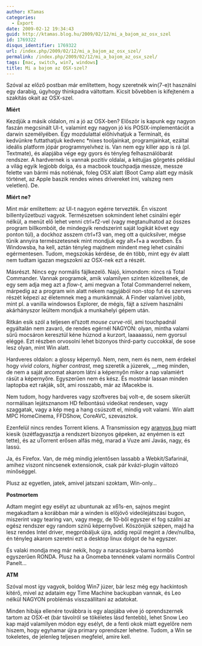 ```yaml
---
author: KTamas
categories:
  - Export
date: 2009-02-12 19:34:43
guid: http://ktamas.blog.hu/2009/02/12/mi_a_bajom_az_osx_szel
id: 1769322
disqus_identifier: 1769322
url: /index.php/2009/02/12/mi_a_bajom_az_osx_szel/
permalink: /index.php/2009/02/12/mi_a_bajom_az_osx_szel/
tags: [mac, switch, win7, windows]
title: Mi a bajom az OSX-szel?
---
```


Szóval az előző postban már említettem, hogy szeretnék win(7-e)t használni egy darabig, úgyhogy thinkpadra váltottam. Kicsit bővebben is kifejteném a szakítás okait az OSX-szel. 

**Miért** 

Kezdjük a másik oldalon, mi a jó az OSX-ben? Először is kapunk egy nagyon faszán megcsinált UI-t, valamint egy nagyon jó kis POSIX-implementációt a darwin személyében. Egy mozdulattal előhívhatjuk a Terminalt, és kedvünkre futtathatjuk kedvenc *nixes tooljainkat, programjainkat, ezáltal ideális platform jópár programnyelvhez is. Van nem egy killer app is rá (pl. Textmate), és alapjába vége egy gyors és tényleg felhasználóbarát rendszer. A hardvernek is vannak pozitív oldalai, a kétujjas görgetés például a világ egyik legjobb dolga, és a macbook touchpadja messze, messze felette van bármi más notiénak, foleg OSX alatt (Boot Camp alatt egy másik történet, az Apple baszik rendes wines drivereket írni, valszeg nem veletlen). De. 

**Miért ne?** 

Mint már említettem: az UI-t nagyon egérre tervezték. Én viszont billentyűzetbuzi vagyok. Természetsen sokmindent lehet csinálni egér nélkül, a menüt elő lehet venni ctrl+f2-vel (vagy megtanulhatod az összes program billkombóit, de mindegyik rendszerint saját logikát követ egy ponton túl), a dockhoz asszem ctrl+f3 van, meg ott a quicksilver, mégse tűnik annyira természetesnek mint mondjuk egy alt+f+a a wordben. És Windowsba, ha kell, aztán tényleg majdnem mindent meg lehet csinálni egérmentesen. Tudom, megszokás kérdése, de én több, mint egy év alatt nem tudtam igazan megszokni az OSX-nek ezt a részét. 

Másrészt. Nincs egy normális fájlkezelő. Najó, kimondom: nincs rá Total Commander. Vannak programok, amik valamilyen szinten közelítenek, de egy sem adja meg azt a _flow-t,_ ami megvan a Total Commanderrel nekem, márpedig az a program win alatt nekem nagyjából non-stop fut és szerves részét képezi az életemnek meg a munkámnak. A Finder valamivel jobb, mint pl. a vanilla windowsos Explorer, de mégis, fájt a szívem használni akárhányszor leültem mondjuk a munkahelyi gépem után. 

Ritkán esik szól a teljesen el&#8217;szott _mouse curve_-ról, ami touchpadnál egyáltalán nem zavaró, de rendes egérnél NAGYON: olyan, mintha valami sűrű mocsáron keresztül kéne húznod a kurzort, laaaaassú, nem gyorsul eléggé. Ezt részben orvosolni lehet bizonyos third-party cuccokkal, de sose lesz olyan, mint Win alatt. 

Hardveres oldalon: a glossy képernyő. Nem, nem, nem és nem, nem érdekel hogy _vivid colors, higher contrast,_ meg szeretik a júzerek, __meg minden, de nem a saját arcomat akarom látni a képernyőn mikor a nap valamiért rásüt a képernyőre. Egyszerűen nem és kész. És mostmár lassan minden laptopba ezt rakják, sőt, ami rosszabb, már az iMacekbe is. 

Nem tudom, hogy hardveres vagy szoftveres baj volt-e, de sosem sikerült normálisan lejátsznanom HD felbontású videókat rendesen, vagy szaggatak, vagy a kép meg a hang csúszott el, mindig volt valami. Win alatt MPC HomeCinema, FFDShow, CoreAVC, szevasztok. 

Ezenfelül nincs rendes Torrent kliens. A Transmission egy <a href="http://trac.transmissionbt.com/ticket/1201" target="_blank">aranyos bug</a> miatt kiesik (szétfagyasztja a rendszert bizonyos gépeken, az enyémen is ezt tette), és az uTorrent erősen alfás még, marad a Vuze ami Javás, nagy, és lassú. 

Ja, és Firefox. Van, de még mindig jelentősen lassabb a Webkit/Safarinál, amihez viszont nincsenek extensionok, csak pár kvázi-plugin változó minőséggel. 

Plusz az egyetlen, jatek, amivel jatszani szoktam, Win-only&#8230; 

**Postmortem** 

Adtam megint egy esélyt az ubuntunak az x61s-en, sajnos megint megakadtam a korábban már a winden is előjövő videólejátszási bugon, miszerint vagy tearing van, vagy megy, de 10-ből egyszer el fog szállni az egész rendszer egy random színű képernyővel. Köszönjük szépen, majd ha lesz rendes Intel driver, megpróbáljuk újra, addig repül megint a /dev/nullba, én tényleg akarom szeretni ezt a desktop linux dolgot de ha egyszer. 

És valaki mondja meg már nekik, hogy a naracssárga-barna kombó egyszerűen RONDA. Plusz ha a Gnomeba tennének valami normális Control Panelt&#8230; 

**ATM** 

Szóval most így vagyok, boldog Win7 júzer, bár lesz még egy hackintosh kitérő, mivel az adataim egy Time Machine backupban vannak, és Leo nélkül NAGYON problémás visszaállítani az adatokat. 

Minden hibája ellenére továbbra is egy alapjába véve jó oprendszernek tartom az OSX-et (bár távolról se tökéletes lásd fentebb), lehet Snow Leo kap majd valamilyen módon egy esélyt, de a fenti okok miatt egyelőre nem hiszem, hogy egyhamar újra primary oprendszer lehetne. Tudom, a Win se tokeletes, de jelenleg teljesen megfelel, amire kell.

